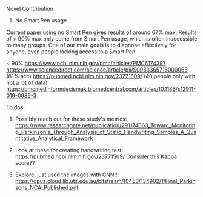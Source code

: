 Novel Contribution
1. No Smart Pen usage

Current paper using no Smart Pen gives results of around 67% max. Results of > 90% max only come from Smart Pen usage, which is often inaccessible to many groups. One of our main goals is to diagnose effectively for anyone, even people lacking access to a Smart Pen

~ 90% 
https://www.ncbi.nlm.nih.gov/pmc/articles/PMC6174397
https://www.sciencedirect.com/science/article/pii/S0933365716000063 (81% acc) 
https://pubmed.ncbi.nlm.nih.gov/23771509/ (40 people only with not a lot of data)
https://bmcmedinformdecismak.biomedcentral.com/articles/10.1186/s12911-019-0989-3

To dos:
1. Possibly reach out for these study's metrics: https://www.researchgate.net/publication/291174663_Toward_Monitoring_Parkinson's_Through_Analysis_of_Static_Handwriting_Samples_A_Quantitative_Analytical_Framework
2. Look at these for creating handwriting test: https://pubmed.ncbi.nlm.nih.gov/23771509/ Consider this Kappa score??

3. Explore, just used the images with CNN!!! https://opus.cloud.lib.uts.edu.au/bitstream/10453/134902/1/Final_Parkinsons_NCA_Published.pdf
